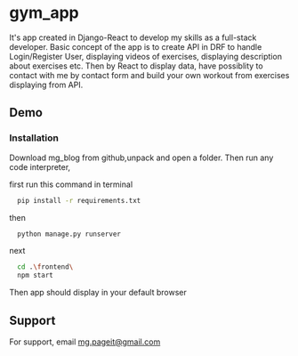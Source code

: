 # gym_app   

It's app created in Django-React to develop my skills as a full-stack developer. Basic concept of the app is to create API in DRF to handle Login/Register User, displaying videos of exercises, displaying description about exercises etc. Then by React to display data, have possiblity to contact with me by contact form and build your own workout from exercises displaying from API. 

## Demo


### Installation
Download mg_blog from github,unpack and open a folder. Then run any code interpreter,

first run this command in terminal
```bash
  pip install -r requirements.txt
```
then 
```bash
  python manage.py runserver
```
next 
```bash
  cd .\frontend\
  npm start
```

Then app should display in your default browser







## Support

For support, email mg.pageit@gmail.com
